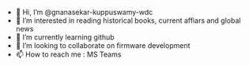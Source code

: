 - 👋 Hi, I’m @gnanasekar-kuppuswamy-wdc
- 👀 I’m interested in reading historical books, current affiars and global news
- 🌱 I’m currently learning github
- 💞️ I’m looking to collaborate on firmware development
- 📫 How to reach me : MS Teams

<!---
gnanasekar-kuppuswamy-wdc/gnanasekar-kuppuswamy-wdc is a ✨ special ✨ repository because its `README.md` (this file) appears on your GitHub profile.
You can click the Preview link to take a look at your changes.
--->
